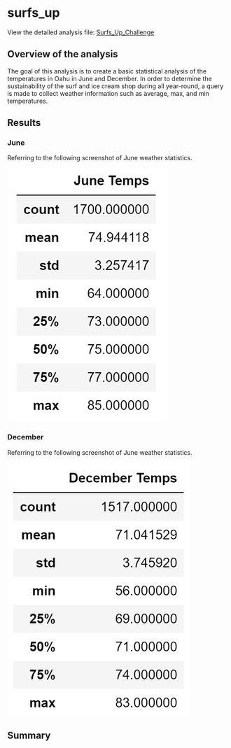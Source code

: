 # surfs_up
View the detailed analysis file: [Surfs_Up_Challenge](https://github.com/Oysterrr/surfs_up/blob/main/SurfsUp_Challenge.ipynb)

## Overview of the analysis
The goal of this analysis is to create a basic statistical analysis of the temperatures in Oahu in June and December. In order to determine the sustainability  of the surf and ice cream shop during all year-round, a query is made to collect weather information such as average, max, and min temperatures.

## Results
### June
Referring to the following screenshot of June weather statistics.

![June Weather Statistics](https://github.com/Oysterrr/surfs_up/blob/main/Resources/Jun%20Temp%20Summary%20Stats.PNG)



### December
Referring to the following screenshot of June weather statistics.

![December Weather Statistics](https://github.com/Oysterrr/surfs_up/blob/main/Resources/Dec%20Temp%20Summary%20Stats.PNG)


## Summary
